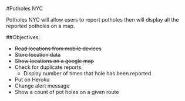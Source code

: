 #Potholes NYC

Potholes NYC will allow users to report potholes then will display all the reported potholes on a map.

##Objectives:
* ~~Read locations from mobile devices~~
* ~~Store location data~~
* ~~Show locations on a google map~~
* Check for duplicate reports
  * Display number of times that hole has been reported
* Put on Heroku
* Change alert message
* Show a count of pot holes on a given route